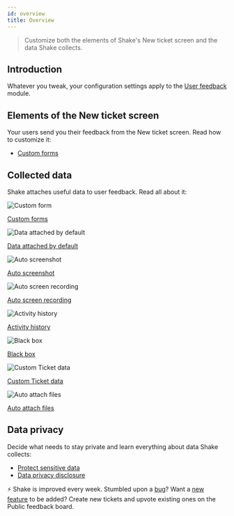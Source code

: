 ```yaml
---
id: overview
title: Overview
---
```


>Customize both the elements of Shake's New ticket screen and the data Shake collects.

## Introduction

Whatever you tweak, your configuration settings apply to the [User feedback](/flutter/user-feedback/overview) module.

## Elements of the New ticket screen

Your users send you their feedback from the New ticket screen. Read how to customize it:
* [Custom forms](/docs/flutter/configuration-and-data/custom-forms)

## Collected data

Shake attaches useful data to user feedback. Read all about it:

<div class="featuresList">
    <div>
        <img src="/docs/img/description@2x.png" alt="Custom form"/>
        <p><a href="/docs/flutter/configuration-and-data/custom-forms">Custom forms</a></p>   
    </div>
	<div>
        <img src="/docs/img/essential-data@2x.png" alt="Data attached by default"/>
        <p><a href="/docs/flutter/configuration-and-data/data-attached-by-default/">Data attached by default</a></p>
    </div>
	<div>
        <img src="/docs/img/auto-screenshot@2x.png" alt="Auto screenshot"/>
        <p><a href="/docs/flutter/configuration-and-data/auto-screenshot/">Auto screenshot</a></p>
    </div>
    <div>
        <img src="/docs/img/screen-recording@2x.png" alt="Auto screen recording"/>
        <p><a href="/docs/flutter/configuration-and-data/auto-screen-recording/">Auto screen recording</a></p>
    </div>
    <div>
        <img src="/docs/img/steps-to-reproduce@2x.png" alt="Activity history"/>
        <p><a href="/docs/flutter/configuration-and-data/activity-history/">Activity history</a></p>
    </div>
    <div>
        <img src="/docs/img/black-box@2x.png" alt="Black box"/>
        <p><a href="/docs/flutter/configuration-and-data/black-box/">Black box</a></p>
    </div>
	<div>
        <img src="/docs/img/feature-custom-ticket-data@2x.png" alt="Custom Ticket data"/>
        <p><a href="/docs/flutter/configuration-and-data/ticket-metadata/">Custom Ticket data</a></p>
    </div>
	<div>
        <img src="/docs/img/feature-auto-attach-files@2x.png" alt="Auto attach files"/>
        <p><a href="/docs/flutter/configuration-and-data/auto-attach-files/">Auto attach files</a></p>
    </div>
</div>

## Data privacy

Decide what needs to stay private and learn everything about data Shake collects:
* [Protect sensitive data](flutter/configuration-and-data/manage-sensitive-data.md)
* [Data privacy disclosure](flutter/configuration-and-data/data-privacy-disclosure.md)

<p class="p2 mt-80 mb-10">⚡️ Shake is improved every week.
Stumbled upon a <a href="https://feedback.shakebugs.com/bugs">bug</a>?
Want a <a href="https://feedback.shakebugs.com/feature-requests">new feature</a> to be added?
Create new tickets and upvote existing ones on the Public feedback board.</p>
<p></p>
